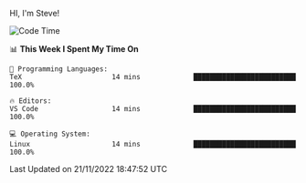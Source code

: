 HI, I'm Steve!
<!--START_SECTION:waka-->
![Code Time](http://img.shields.io/badge/Code%20Time-182%20hrs%206%20mins-blue)

📊 **This Week I Spent My Time On** 

```text
💬 Programming Languages: 
TeX                      14 mins             █████████████████████████   100.0%

🔥 Editors: 
VS Code                  14 mins             █████████████████████████   100.0%

💻 Operating System: 
Linux                    14 mins             █████████████████████████   100.0%

```


 Last Updated on 21/11/2022 18:47:52 UTC
<!--END_SECTION:waka-->
